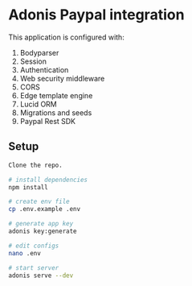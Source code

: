 # Adonis Paypal integration

This application is configured with:

1. Bodyparser
2. Session
3. Authentication
4. Web security middleware
5. CORS
6. Edge template engine
7. Lucid ORM
8. Migrations and seeds
9. Paypal Rest SDK

## Setup
```bash
Clone the repo.

# install dependencies
npm install

# create env file
cp .env.example .env

# generate app key
adonis key:generate

# edit configs
nano .env

# start server
adonis serve --dev
```